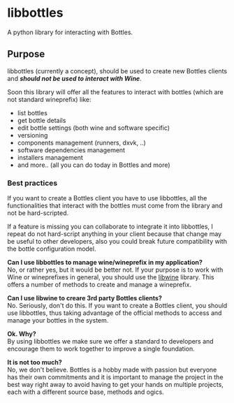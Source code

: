 # libbottles
A python library for interacting with Bottles.  

## Purpose
libbottles (currently a concept), should be used to create new Bottles 
clients and _**should not be used to interact with Wine**_.  

Soon this library will offer all the features to interact with bottles 
(which are not standard wineprefix) like:
- list bottles
- get bottle details
- edit bottle settings (both wine and software specific)
- versioning
- components management (runners, dxvk, ..)
- software dependencies management
- installers management
- and more.. (all you can do today in Bottles and more)

### Best practices
If you want to create a Bottles client you have to use libbottles, all the 
functionalities that interact with the bottles must come from the library and 
not be hard-scripted.  

If a feature is missing you can collaborate to integrate it into libbottles, I 
repeat do not hard-script anything in your client because that change may be 
useful to other developers, also you could break future compatibility with the 
bottle configuration model.

**Can I use libbottles to manage wine/wineprefix in my application?**  
No, or rather yes, but it would be better not. If your purpose is to work with 
Wine or wineprefixes in general, you should use the 
[libwine](https://github.com/bottlesdevs/libwine) library. This 
offers a number of methods to create and manage a wineprefix.

**Can I use libwine to creare 3rd party Bottles clients?**  
No. Seriously, don't do this. If you want to create a Bottles client, you 
should use libbottles, thus taking advantage of the official methods to access 
and manage your bottles in the system.

**Ok. Why?**  
By using libbottles we make sure we offer a standard to developers and 
encourage them to work together to improve a single foundation.

**It is not too much?**  
No, we don't believe. Bottles is a hobby made with passion but everyone has 
their own commitments and it is important to manage the project in the best way 
right away to avoid having to get your hands on multiple projects, each with 
a different source base, methods and ogics.